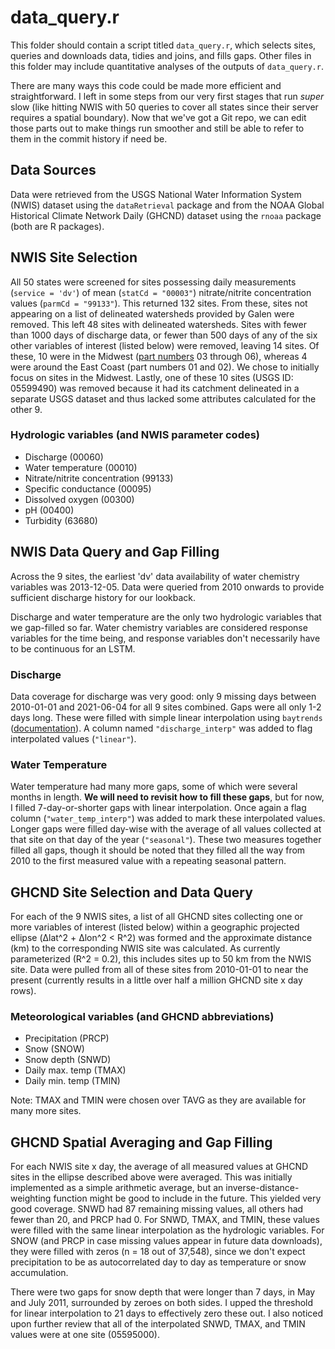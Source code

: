 # data_query.r

This folder should contain a script titled `data_query.r`, which selects sites, queries and downloads data, tidies and joins, and fills gaps. Other files in this folder may include quantitative analyses of the outputs of `data_query.r`.

There are many ways this code could be made more efficient and straightforward. I left in some steps from our very first stages that run *super* slow (like hitting NWIS with 50 queries to cover all states since their server requires a spatial boundary). Now that we've got a Git repo, we can edit those parts out to make things run smoother and still be able to refer to them in the commit history if need be.

## Data Sources 

Data were retrieved from the USGS National Water Information System (NWIS) dataset using the `dataRetrieval` package and from the NOAA Global Historical Climate Network Daily (GHCND) dataset using the `rnoaa` package (both are R packages).

## NWIS Site Selection

All 50 states were screened for sites possessing daily measurements (`service = 'dv'`) of mean (`statCd = "00003"`) nitrate/nitrite concentration values (`parmCd = "99133"`). This returned 132 sites. From these, sites not appearing on a list of delineated watersheds provided by Galen were removed. This left 48 sites with delineated watersheds. Sites with fewer than 1000 days of discharge data, or fewer than 500 days of any of the six other variables of interest (listed below) were removed, leaving 14 sites. Of these, 10 were in the Midwest ([part numbers](https://help.waterdata.usgs.gov/faq/sites/do-station-numbers-have-any-particular-meaning) 03 through 06), whereas 4 were around the East Coast (part numbers 01 and 02). We chose to initially focus on sites in the Midwest. Lastly, one of these 10 sites (USGS ID: 05599490) was removed because it had its catchment delineated in a separate USGS dataset and thus lacked some attributes calculated for the other 9.

### Hydrologic variables (and NWIS parameter codes)

- Discharge (00060)
- Water temperature (00010)
- Nitrate/nitrite concentration (99133)
- Specific conductance (00095)
- Dissolved oxygen (00300)
- pH (00400)
- Turbidity (63680)

## NWIS Data Query and Gap Filling

Across the 9 sites, the earliest 'dv' data availability of water chemistry variables was 2013-12-05. Data were queried from 2010 onwards to provide sufficient discharge history for our lookback.

Discharge and water temperature are the only two hydrologic variables that we gap-filled so far. Water chemistry variables are considered response variables for the time being, and response variables don't necessarily have to be continuous for an LSTM.

### Discharge

Data coverage for discharge was very good: only 9 missing days between 2010-01-01 and 2021-06-04 for all 9 sites combined. Gaps were all only 1-2 days long. These were filled with simple linear interpolation using `baytrends` ([documentation](https://www.rdocumentation.org/packages/baytrends/versions/2.0.5/topics/fillMissing)). A column named ``"discharge_interp"`` was added to flag interpolated values (``"linear"``).

### Water Temperature 

Water temperature had many more gaps, some of which were several months in length. __We will need to revisit how to fill these gaps__, but for now, I filled 7-day-or-shorter gaps with linear interpolation. Once again a flag column (``"water_temp_interp"``) was added to mark these interpolated values. Longer gaps were filled day-wise with the average of all values collected at that site on that day of the year (``"seasonal"``). These two measures together filled all gaps, though it should be noted that they filled all the way from 2010 to the first measured value with a repeating seasonal pattern.

## GHCND Site Selection and Data Query

For each of the 9 NWIS sites, a list of all GHCND sites collecting one or more variables of interest (listed below) within a geographic projected ellipse (Δlat^2 + Δlon^2 < R^2) was formed and the approximate distance (km) to the corresponding NWIS site was calculated. As currently parameterized (R^2 = 0.2), this includes sites up to 50 km from the NWIS site. Data were pulled from all of these sites from 2010-01-01 to near the present (currently results in a little over half a million GHCND site x day rows).

### Meteorological variables (and GHCND abbreviations)

- Precipitation (PRCP)
- Snow (SNOW)
- Snow depth (SNWD)
- Daily max. temp (TMAX)
- Daily min. temp (TMIN)

Note: TMAX and TMIN were chosen over TAVG as they are available for many more sites.

## GHCND Spatial Averaging and Gap Filling

For each NWIS site x day, the average of all measured values at GHCND sites in the ellipse described above were averaged. This was initially implemented as a simple arithmetic average, but an inverse-distance-weighting function might be good to include in the future. This yielded very good coverage. SNWD had 87 remaining missing values, all others had fewer than 20, and PRCP had 0. For SNWD, TMAX, and TMIN, these values were filled with the same linear interpolation as the hydrologic variables. For SNOW (and PRCP in case missing values appear in future data downloads), they were filled with zeros (n = 18 out of 37,548), since we don't expect precipitation to be as autocorrelated day to day as temperature or snow accumulation.

There were two gaps for snow depth that were longer than 7 days, in May and July 2011, surrounded by zeroes on both sides. I upped the threshold for linear interpolation to 21 days to effectively zero these out. I also noticed upon further review that all of the interpolated SNWD, TMAX, and TMIN values were at one site (05595000).

